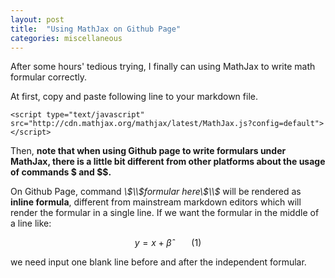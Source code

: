 ```yaml
---
layout: post
title:  "Using MathJax on Github Page"
categories: miscellaneous
---
```

<script type="text/javascript" src="http://cdn.mathjax.org/mathjax/latest/MathJax.js?config=default"></script>

After some hours' tedious trying, I finally can using MathJax to write math formular correctly. 

At first, copy and paste following line to your markdown file.


    <script type="text/javascript" src="http://cdn.mathjax.org/mathjax/latest/MathJax.js?config=default"></script>

Then, **note that when using Github page to write formulars under MathJax, there is a little bit different from other platforms about the usage of commands \$ and $$.**

On Github Page, command *\\$\\$formular here\\$\\$* will be rendered as **inline formula**, different from mainstream markdown editors which will render the formular in a single line. If we want the formular in the middle of a line like:

$$y = x + \hat\beta \qquad(1)$$ 

we need input one blank line before and after the independent formular.
